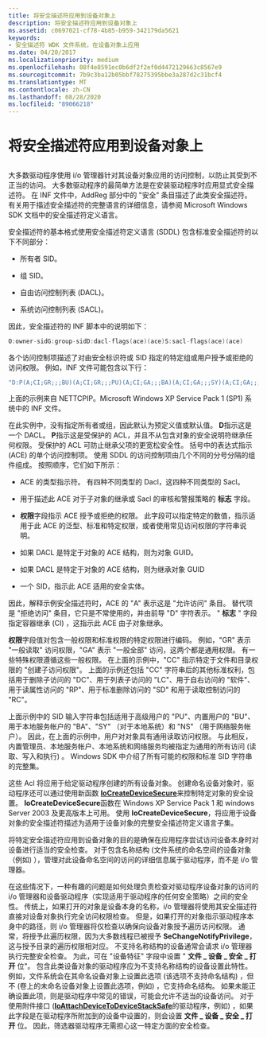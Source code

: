 ```yaml
---
title: 将安全描述符应用到设备对象上
description: 将安全描述符应用到设备对象上
ms.assetid: c0697021-cf78-4b85-b959-342179da5621
keywords:
- 安全描述符 WDK 文件系统，在设备对象上应用
ms.date: 04/20/2017
ms.localizationpriority: medium
ms.openlocfilehash: 08f4e8591ec0b6df2f2ef0d4472129663c8567e9
ms.sourcegitcommit: 7b9c3ba12b05bbf78275395bbe3a287d2c31bcf4
ms.translationtype: MT
ms.contentlocale: zh-CN
ms.lasthandoff: 08/28/2020
ms.locfileid: "89066218"
---
```

# <a name="applying-security-descriptors-on-the-device-object"></a>将安全描述符应用到设备对象上


## <span id="ddk_applying_security_descriptors_on_the_device_object_if"></span><span id="DDK_APPLYING_SECURITY_DESCRIPTORS_ON_THE_DEVICE_OBJECT_IF"></span>


大多数驱动程序使用 i/o 管理器针对其设备对象应用的访问控制，以防止其受到不正当的访问。 大多数驱动程序的最简单方法是在安装驱动程序时应用显式安全描述符。 在 INF 文件中，AddReg 部分中的 "安全" 条目描述了此类安全描述符。 有关用于描述安全描述符的完整语言的详细信息，请参阅 Microsoft Windows SDK 文档中的安全描述符定义语言。

安全描述符的基本格式使用安全描述符定义语言 (SDDL) 包含标准安全描述符的以下不同部分：

-   所有者 SID。

-   组 SID。

-   自由访问控制列表 (DACL)。

-   系统访问控制列表 (SACL)。

因此，安全描述符的 INF 脚本中的说明如下：

```cpp
O:owner-sidG:group-sidD:dacl-flags(ace)(ace)S:sacl-flags(ace)(ace)
```

各个访问控制项描述了对由安全标识符或 SID 指定的特定组或用户授予或拒绝的访问权限。 例如，INF 文件可能包含以下行：

```cpp
"D:P(A;CI;GR;;;BU)(A;CI;GR;;;PU)(A;CI;GA;;;BA)(A;CI;GA;;;SY)(A;CI;GA;;;NS)(A;CI;GA;;;LS)(A;CI;CCDCLCSWRPSDRC;;;S-1-5-32-556)"
```

上面的示例来自 NETTCPIP。Microsoft Windows XP Service Pack 1 (SP1) 系统中的 INF 文件。

在此实例中，没有指定所有者或组，因此默认为预定义值或默认值。 **D**指示这是一个 DACL。 **P**指示这是受保护的 ACL，并且不从包含对象的安全说明符继承任何权限。 受保护的 ACL 可防止继承父项的更宽松安全性。 括号中的表达式指示 (ACE) 的单个访问控制项。 使用 SDDL 的访问控制项由几个不同的分号分隔的组件组成。 按照顺序，它们如下所示：

-   ACE 的类型指示符。 有四种不同类型的 Dacl，这四种不同类型的 Sacl。

-   用于描述此 ACE 对于子对象的继承或 Sacl 的审核和警报策略的 **标志** 字段。

-   **权限**字段指示 ACE 授予或拒绝的权限。 此字段可以指定特定的数值，指示适用于此 ACE 的泛型、标准和特定权限，或者使用常见访问权限的字符串说明。

-   如果 DACL 是特定于对象的 ACE 结构，则为对象 GUID。

-   如果 DACL 是特定于对象的 ACE 结构，则为继承对象 GUID

-   一个 SID，指示此 ACE 适用的安全实体。

因此，解释示例安全描述符时，ACE 的 "A" 表示这是 "允许访问" 条目。 替代项是 "拒绝访问" 条目，它只是不常使用的，并由前导 "D" 字符表示。 " **标志** " 字段指定容器继承 (CI) ，这指示此 ACE 由子对象继承。

**权限**字段值对包含一般权限和标准权限的特定权限进行编码。 例如，"GR" 表示 "一般读取" 访问权限，"GA" 表示 "一般全部" 访问，这两个都是通用权限。 有一些特殊权限遵循这些一般权限。 在上面的示例中，"CC" 指示特定于文件和目录权限的 "创建子访问权限"。 上面的示例还包括 "CC" 字符串后的其他标准权利，包括用于删除子访问的 "DC"、用于列表子访问的 "LC"、用于自右访问的 "软件"、用于读属性访问的 "RP"、用于标准删除访问的 "SD" 和用于读取控制访问的 "RC"。

上面示例中的 SID 输入字符串包括适用于高级用户的 "PU"、内置用户的 "BU"、用于本地服务帐户的 "BA"、"SY" （对于本地系统）和 "NS" （用于网络服务帐户）。 因此，在上面的示例中，用户对对象具有通用读取访问权限。 与此相反，内置管理员、本地服务帐户、本地系统和网络服务均被指定为通用的所有访问 (读取、写入和执行) 。 Windows SDK 中介绍了所有可能的权限和标准 SID 字符串的完整集。

这些 Acl 将应用于给定驱动程序创建的所有设备对象。 创建命名设备对象时，驱动程序还可以通过使用新函数 [**IoCreateDeviceSecure**](/windows-hardware/drivers/ddi/wdmsec/nf-wdmsec-wdmlibiocreatedevicesecure)来控制特定对象的安全设置。 **IoCreateDeviceSecure**函数在 Windows XP Service Pack 1 和 windows Server 2003 及更高版本上可用。 使用 **IoCreateDeviceSecure**，将应用于设备对象的安全描述符描述为适用于设备对象的完整安全描述符定义语言子集。

将特定安全描述符应用到设备对象的目的是确保在应用程序尝试访问设备本身时对设备进行适当的安全检查。 对于包含名称结构 (文件系统的命名空间的设备对象（例如) ），管理对此设备命名空间的访问的详细信息属于驱动程序，而不是 i/o 管理器。

在这些情况下，一种有趣的问题是如何处理负责检查对驱动程序设备对象的访问的 i/o 管理器和设备驱动程序（实现适用于驱动程序的任何安全策略）之间的安全性。 传统上，如果打开的对象是设备本身的名称，i/o 管理器将使用其安全描述符直接对设备对象执行完全访问权限检查。 但是，如果打开的对象指示驱动程序本身中的路径，则 i/o 管理器将仅检查以确保向设备对象授予遍历访问权限。 通常，将授予此遍历权限，因为大多数线程已被授予 **SeChangeNotifyPrivilege**，这与授予目录的遍历权限相对应。 不支持名称结构的设备通常会请求 i/o 管理器执行完整安全检查。 为此，可在 "设备特征" 字段中设置 " **文件 \_ 设备 \_ 安全 \_ 打开** 位"。 包含此类设备对象的驱动程序应为不支持名称结构的设备设置此特性。 例如，文件系统会在其命名设备对象上设置此选项 (该选项不支持命名结构) ，但不 (卷上的未命名设备对象上设置此选项，例如) ，它支持命名结构。 如果未能正确设置此项，则是驱动程序中常见的错误，可能会允许不适当的设备访问。 对于使用附件接口 ([**IoAttachDeviceToDeviceStackSafe**](/windows-hardware/drivers/ddi/ntddk/nf-ntddk-ioattachdevicetodevicestacksafe)的驱动程序，例如) ，如果此字段是在驱动程序所附加到的设备中设置的，则会设置 **文件 \_ 设备 \_ 安全 \_ 打开** 位。 因此，筛选器驱动程序无需担心这一特定方面的安全检查。

 

